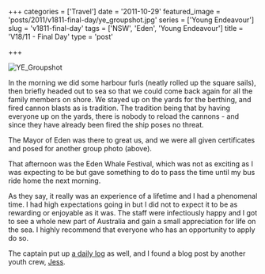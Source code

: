 +++
categories = ['Travel']
date = '2011-10-29'
featured_image = 'posts/2011/v1811-final-day/ye_groupshot.jpg'
series = ['Young Endeavour']
slug = 'v1811-final-day'
tags = ['NSW', 'Eden', 'Young Endeavour']
title = 'V18/11 - Final Day'
type = 'post'

+++

![YE_Groupshot](ye_groupshot.jpg)

In the morning we did some harbour furls (neatly rolled up the square sails), then briefly headed out to sea so that we could come back again for all the family members on shore. We stayed up on the yards for the berthing, and fired cannon blasts as is tradition. The tradition being that by having everyone up on the yards, there is nobody to reload the cannons - and since they have already been fired the ship poses no threat.

The Mayor of Eden was there to great us, and we were all given certificates and posed for another group photo (above).

That afternoon was the Eden Whale Festival, which was not as exciting as I was expecting to be but gave something to do to pass the time until my bus ride home the next morning.

As they say, it really was an experience of a lifetime and I had a phenomenal time. I had high expectations going in but I did not to expect it to be as rewarding or enjoyable as it was. The staff were infectiously happy and I got to see a whole new part of Australia and gain a small appreciation for life on the sea. I highly recommend that everyone who has an opportunity to apply do so.

The captain put up [a daily log](https://www.youngendeavour.gov.au/captains-log/sydney) as well, and I found a blog post by another youth crew, [Jess](http://jesscooper.net/2011/11/06/young-endeavour/).